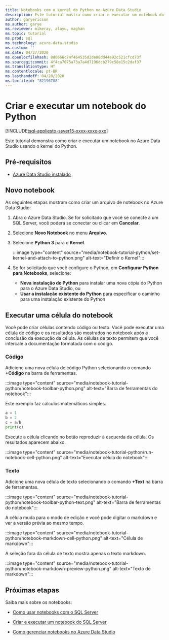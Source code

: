 ```yaml
---
title: Notebooks com o kernel do Python no Azure Data Studio
description: Este tutorial mostra como criar e executar um notebook do Python.
author: garyericson
ms.author: garye
ms.reviewer: mikeray, alayu, maghan
ms.topic: tutorial
ms.prod: sql
ms.technology: azure-data-studio
ms.custom: ''
ms.date: 04/27/2020
ms.openlocfilehash: 8d0666c74f464535d2de08dd44e92c521cfcd73f
ms.sourcegitcommit: 4f4ca7075a73a7a4d7196dcb279c58e15c2daf37
ms.translationtype: HT
ms.contentlocale: pt-BR
ms.lasthandoff: 04/28/2020
ms.locfileid: "82196788"
---
```

# <a name="create-and-run-a-python-notebook"></a>Criar e executar um notebook do Python

[!INCLUDE[tsql-appliesto-ssver15-xxxx-xxxx-xxx](../includes/tsql-appliesto-ssver15-xxxx-xxxx-xxx.md)]

Este tutorial demonstra como criar e executar um notebook no Azure Data Studio usando o kernel do Python.

## <a name="prerequisites"></a>Pré-requisitos

- [Azure Data Studio instalado](download-azure-data-studio.md)

## <a name="new-notebook"></a>Novo notebook

As seguintes etapas mostram como criar um arquivo de notebook no Azure Data Studio:

1. Abra o Azure Data Studio. Se for solicitado que você se conecte a um SQL Server, você poderá se conectar ou clicar em **Cancelar**.

1. Selecione **Novo Notebook** no menu **Arquivo**.

1. Selecione **Python 3** para o **Kernel**.

   :::image type="content" source="media/notebook-tutorial-python/set-kernel-and-attach-to-python.png" alt-text="Definir o Kernel":::

1. Se for solicitado que você configure o Python, em **Configurar Python para Notebooks**, selecione:

   - **Nova instalação do Python** para instalar uma nova cópia do Python para o Azure Data Studio, ou
   - **Usar a instalação existente do Python** para especificar o caminho para uma instalação existente do Python

## <a name="run-a-notebook-cell"></a>Executar uma célula do notebook

Você pode criar células contendo código ou texto. Você pode executar uma célula de código e os resultados são mostrados no notebook após a conclusão da execução da célula. As células de texto permitem que você intercale a documentação formatada com o código.

### <a name="code"></a>Código

Adicione uma nova célula de código Python selecionando o comando **+Código** na barra de ferramentas.

:::image type="content" source="media/notebook-tutorial-python/notebook-toolbar-python.png" alt-text="Barra de ferramentas do notebook":::

Este exemplo faz cálculos matemáticos simples.

```python
a = 1
b = 2
c = a/b
print(c)
```
Execute a célula clicando no botão reproduzir à esquerda da célula. Os resultados aparecem abaixo.

:::image type="content" source="media/notebook-tutorial-python/run-notebook-cell-python.png" alt-text="Executar célula do notebook":::

### <a name="text"></a>Texto

Adicione uma nova célula de texto selecionando o comando **+Text** na barra de ferramentas.

:::image type="content" source="media/notebook-tutorial-python/notebook-toolbar-python-text.png" alt-text="Barra de ferramentas do notebook":::

A célula muda para o modo de edição e você pode digitar o markdown e ver a versão prévia ao mesmo tempo.

:::image type="content" source="media/notebook-tutorial-python/notebook-markdown-cell-python.png" alt-text="Célula de markdown":::

A seleção fora da célula de texto mostra apenas o texto markdown.

:::image type="content" source="media/notebook-tutorial-python/notebook-markdown-preview-python.png" alt-text="Texto de markdown":::

## <a name="next-steps"></a>Próximas etapas

Saiba mais sobre os notebooks:

- [Como usar notebooks com o SQL Server](notebooks-guidance.md)

- [Criar e executar um notebook do SQL Server](notebooks-tutorial-sql-kernel.md)

- [Como gerenciar notebooks no Azure Data Studio](notebooks-manage-sql-server.md)
